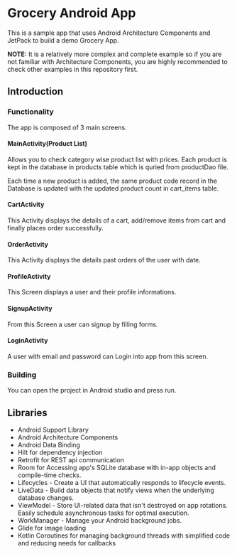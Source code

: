 # Grocery Android App
This is a sample app that uses Android Architecture Components and JetPack to build a demo Grocery App.

**NOTE:** It is a relatively more complex and complete example so if you are not familiar with Architecture Components, you are highly recommended to check other examples in this repository first.

## Introduction
### Functionality
The app is composed of 3 main screens.

#### MainActivity(Product List)
Allows you to check category wise product list with prices. Each product is kept in the database in products table which is quried from productDao file.

Each time a new product is added, the same product code record in the Database is updated with the updated product count in cart_items table.


#### CartActivity
This Activity displays the details of a cart, add/remove items from cart and finally places order successfully.


#### OrderActivity
This Activity displays the details past orders of the user with date.

#### ProfileActivity
This Screen displays a user and their profile informations.

#### SignupActivity
From this Screen a user can signup by filling forms.

#### LoginActivity
A user with email and password can Login into app from this screen.


### Building
You can open the project in Android studio and press run.

## Libraries
- Android Support Library
- Android Architecture Components
- Android Data Binding
- Hilt for dependency injection
- Retrofit for REST api communication
- Room for Accessing app's SQLite database with in-app objects and compile-time checks.
- Lifecycles - Create a UI that automatically responds to lifecycle events.
- LiveData - Build data objects that notify views when the underlying database changes.
- ViewModel - Store UI-related data that isn't destroyed on app rotations. Easily schedule asynchronous tasks for optimal execution.
- WorkManager - Manage your Android background jobs.
- Glide for image loading
- Kotlin Coroutines for managing background threads with simplified code and reducing needs for callbacks
